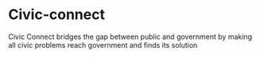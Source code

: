 # Civic-connect
Civic Connect bridges the gap between public and government by making all civic problems reach government and finds its solution
